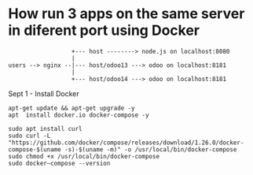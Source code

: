 # How run 3 apps on the same server in diferent port using Docker 
```
                  +--- host --------> node.js on localhost:8080
                  |
users --> nginx --|--- host/odoo13 ---> odoo on localhost:8181
                  |
                  +--- host/odoo14 ---> odoo on localhost:8181
```

Sept 1 - Install Docker
```
apt-get update && apt-get upgrade -y
apt  install docker.io docker-compose -y

sudo apt install curl
sudo curl -L "https://github.com/docker/compose/releases/download/1.26.0/docker-compose-$(uname -s)-$(uname -m)" -o /usr/local/bin/docker-compose
sudo chmod +x /usr/local/bin/docker-compose
sudo docker–compose --version
```
